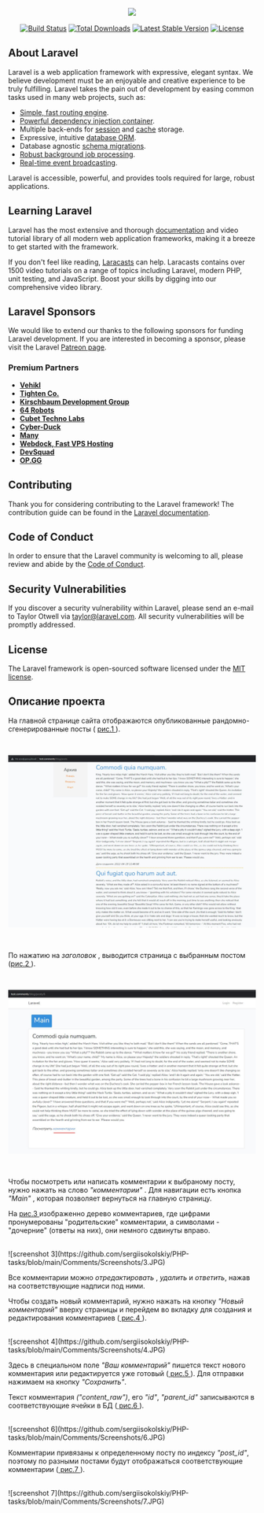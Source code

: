 <p align="center"><a href="https://laravel.com" target="_blank"><img src="https://raw.githubusercontent.com/laravel/art/master/logo-lockup/5%20SVG/2%20CMYK/1%20Full%20Color/laravel-logolockup-cmyk-red.svg" width="400"></a></p>

<p align="center">
<a href="https://travis-ci.org/laravel/framework"><img src="https://travis-ci.org/laravel/framework.svg" alt="Build Status"></a>
<a href="https://packagist.org/packages/laravel/framework"><img src="https://poser.pugx.org/laravel/framework/d/total.svg" alt="Total Downloads"></a>
<a href="https://packagist.org/packages/laravel/framework"><img src="https://poser.pugx.org/laravel/framework/v/stable.svg" alt="Latest Stable Version"></a>
<a href="https://packagist.org/packages/laravel/framework"><img src="https://poser.pugx.org/laravel/framework/license.svg" alt="License"></a>
</p>

## About Laravel

Laravel is a web application framework with expressive, elegant syntax. We believe development must be an enjoyable and creative experience to be truly fulfilling. Laravel takes the pain out of development by easing common tasks used in many web projects, such as:

- [Simple, fast routing engine](https://laravel.com/docs/routing).
- [Powerful dependency injection container](https://laravel.com/docs/container).
- Multiple back-ends for [session](https://laravel.com/docs/session) and [cache](https://laravel.com/docs/cache) storage.
- Expressive, intuitive [database ORM](https://laravel.com/docs/eloquent).
- Database agnostic [schema migrations](https://laravel.com/docs/migrations).
- [Robust background job processing](https://laravel.com/docs/queues).
- [Real-time event broadcasting](https://laravel.com/docs/broadcasting).

Laravel is accessible, powerful, and provides tools required for large, robust applications.

## Learning Laravel

Laravel has the most extensive and thorough [documentation](https://laravel.com/docs) and video tutorial library of all modern web application frameworks, making it a breeze to get started with the framework.

If you don't feel like reading, [Laracasts](https://laracasts.com) can help. Laracasts contains over 1500 video tutorials on a range of topics including Laravel, modern PHP, unit testing, and JavaScript. Boost your skills by digging into our comprehensive video library.

## Laravel Sponsors

We would like to extend our thanks to the following sponsors for funding Laravel development. If you are interested in becoming a sponsor, please visit the Laravel [Patreon page](https://patreon.com/taylorotwell).

### Premium Partners

- **[Vehikl](https://vehikl.com/)**
- **[Tighten Co.](https://tighten.co)**
- **[Kirschbaum Development Group](https://kirschbaumdevelopment.com)**
- **[64 Robots](https://64robots.com)**
- **[Cubet Techno Labs](https://cubettech.com)**
- **[Cyber-Duck](https://cyber-duck.co.uk)**
- **[Many](https://www.many.co.uk)**
- **[Webdock, Fast VPS Hosting](https://www.webdock.io/en)**
- **[DevSquad](https://devsquad.com)**
- **[OP.GG](https://op.gg)**

## Contributing

Thank you for considering contributing to the Laravel framework! The contribution guide can be found in the [Laravel documentation](https://laravel.com/docs/contributions).

## Code of Conduct

In order to ensure that the Laravel community is welcoming to all, please review and abide by the [Code of Conduct](https://laravel.com/docs/contributions#code-of-conduct).

## Security Vulnerabilities

If you discover a security vulnerability within Laravel, please send an e-mail to Taylor Otwell via [taylor@laravel.com](mailto:taylor@laravel.com). All security vulnerabilities will be promptly addressed.

## License

The Laravel framework is open-sourced software licensed under the [MIT license](https://opensource.org/licenses/MIT).

## Описание проекта
На главной странице сайта отображаются опубликованные рандомно-сгенерированные посты ( <a href = "https://github.com/sergiisokolskiy/PHP-tasks/blob/main/Comments/Screenshots/1.JPG"> рис.1 </a>).

<br>
<p align="center"><a href="https://github.com/sergiisokolskiy/PHP-tasks/blob/main/Comments/Screenshots/1.JPG" target="_blank"><img src="https://github.com/sergiisokolskiy/PHP-tasks/blob/main/Comments/Screenshots/1.JPG" ></a></p>
<br>

По нажатию на <i> заголовок </i>, выводится страница с выбранным постом (<a href = "https://github.com/sergiisokolskiy/PHP-tasks/blob/main/Comments/Screenshots/2.JPG">рис.2 </a>). 

<br>
<p align="center"><a href="https://github.com/sergiisokolskiy/PHP-tasks/blob/main/Comments/Screenshots/2.JPG" target="_blank"><img src="https://github.com/sergiisokolskiy/PHP-tasks/blob/main/Comments/Screenshots/2.JPG" ></a></p>
<br>

Чтобы посмотреть или написать комментарии к выбраному посту, нужно нажать на слово <i> "комментарии" </i>.
Для навигации есть кнопка <i> "Main" </i>, которая позволяет вернуться на главную страницу.


На <a href = "https://github.com/sergiisokolskiy/PHP-tasks/blob/main/Comments/Screenshots/3.JPG">рис.3 </a> изображенно дерево комментариев, где цифрами пронумерованы "родительские" комментарии, а символами - "дочерние" (ответы на них), они немного сдвинуты вправо.

<br>
![screenshot 3](https://github.com/sergiisokolskiy/PHP-tasks/blob/main/Comments/Screenshots/3.JPG)
<br>

Все комментарии можно <i>отредактировать </i>, <i>удалить</i> и <i>ответить</i>, нажав на соответствующие надписи под ними.

Чтобы создать новый комментарий, нужно нажать на кнопку <i>"Новый комментарий" </i> вверху страницы и перейдем во вкладку для создания и редактирования комментариев (<a href = "https://github.com/sergiisokolskiy/PHP-tasks/blob/main/Comments/Screenshots/4.JPG"> рис.4 </a>).

<br>
![screenshot 4](https://github.com/sergiisokolskiy/PHP-tasks/blob/main/Comments/Screenshots/4.JPG)
<br>

Здесь в специальном поле <i>"Ваш комментарий"</i> пишется текст нового комментария или редактируется уже готовый (<a href = "https://github.com/sergiisokolskiy/PHP-tasks/blob/main/Comments/Screenshots/5.JPG"> рис.5 </a> ). Для отправки нажимаем на кнопку <i>"Сохранить"</i>.

Текст комментария <i>("content_raw")</i>, его <i>"id"</i>, <i>"parent_id"</i> записываются в соответствующие ячейки в БД (<a href = "https://github.com/sergiisokolskiy/PHP-tasks/blob/main/Comments/Screenshots/6.JPG"> рис.6 </a>).

<br>
![screenshot 6](https://github.com/sergiisokolskiy/PHP-tasks/blob/main/Comments/Screenshots/6.JPG)
<br>


Комментарии привязаны к определенному посту по индексу <i>"post_id"</i>, поэтому по разными постами будут отображаться соответствующие комментарии (<a href = "https://github.com/sergiisokolskiy/PHP-tasks/blob/main/Comments/Screenshots/7.JPG"> рис.7 </a>).

<br>
![screenshot 7](https://github.com/sergiisokolskiy/PHP-tasks/blob/main/Comments/Screenshots/7.JPG)
<br>

